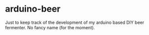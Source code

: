 # arduino-beer
Just to keep track of the development of my arduino based DIY beer fermenter. No fancy name (for the moment).
